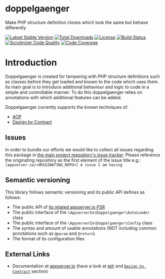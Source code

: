 # doppelgaenger

Make PHP structure definition clones which look the same but behave differently

[![Latest Stable Version](https://img.shields.io/packagist/v/appserver-io/doppelgaenger.svg?style=flat-square)](https://packagist.org/packages/appserver-io/doppelgaenger) 
 [![Total Downloads](https://img.shields.io/packagist/dt/appserver-io/doppelgaenger.svg?style=flat-square)](https://packagist.org/packages/appserver-io/doppelgaenger)
 [![License](https://img.shields.io/packagist/l/appserver-io/doppelgaenger.svg?style=flat-square)](https://packagist.org/packages/appserver-io/doppelgaenger)
 [![Build Status](https://img.shields.io/travis/appserver-io/doppelgaenger/master.svg?style=flat-square)](http://travis-ci.org/appserver-io/doppelgaenger)
 [![Scrutinizer Code Quality](https://img.shields.io/scrutinizer/g/appserver-io/doppelgaenger/master.svg?style=flat-square)](https://scrutinizer-ci.com/g/appserver-io/doppelgaenger/?branch=master)
 [![Code Coverage](https://img.shields.io/scrutinizer/coverage/g/appserver-io/doppelgaenger/master.svg?style=flat-square)](https://scrutinizer-ci.com/g/appserver-io/doppelgaenger/?branch=master)

# Introduction

Doppelgaenger is created for tampering with PHP structure definitions such as classes before they get loaded and known to the code which uses them.
Its main goal is to introduce additional behaviour and logic to code in a simple and controllable manner.
To do this doppelgaenger relies on annotations with which additional features can be added.

Doppelgaenger currently supports the known techniques of:

- [AOP](http://en.wikipedia.org/wiki/Aspect-oriented_programming)
- [Design by Contract](http://en.wikipedia.org/wiki/Design_by_contract)

## Issues
In order to bundle our efforts we would like to collect all issues regarding this package in [the main project repository's issue tracker](https://github.com/appserver-io/appserver/issues).
Please reference the originating repository as the first element of the issue title e.g.:
`[appserver-io/<ORIGINATING_REPO>] A issue I am having`

## Semantic versioning
This library follows semantic versioning and its public API defines as follows:

* The public API of [its related appserver.io PSR](https://github.com/appserver-io-psr/mop)
* The public interface of the `\AppserverIo\Doppelgaenger\AutoLoader` class
* The public interface of the `\AppserverIo\Doppelgaenger\Config` class
* The syntax and amount of usable annotations (NOT including common annotations such as `@param` and `@return`)
* The format of its configuration files

## External Links
* Documentation at [appserver.io](http://docs.appserver.io) (have a look at [`AOP`](http://appserver.io/get-started/documentation/aop.html) and [`Design by Contract`](http://appserver.io/get-started/documentation/design-by-contract.html) section)
